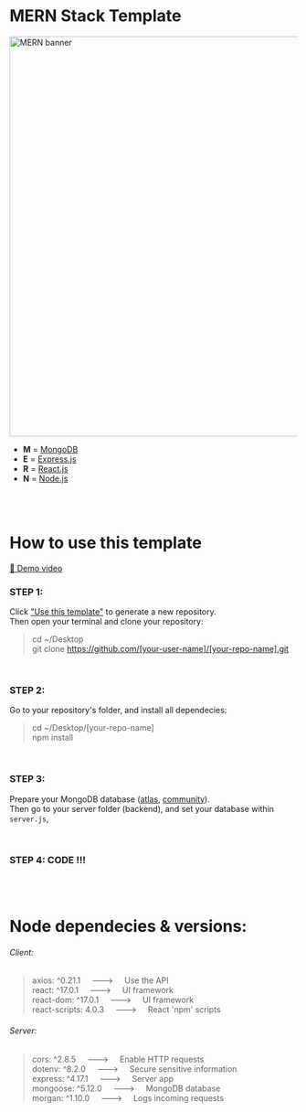 # MERN Stack Template

<img src='https://github.com/belferink1996/MERN-template/blob/images/images/mern.jpeg' alt='MERN banner' width='700' />

- **M** = [MongoDB](https://www.mongodb.com)
- **E** = [Express.js](https://expressjs.com)
- **R** = [React.js](https://reactjs.org)
- **N** = [Node.js](https://nodejs.org)

<br />
<br />

# How to use this template

[📀 Demo video](https://youtu.be/N2pvvkyoS68)

### STEP 1:

Click ["Use this template"](https://github.com/belferink1996/MERN-template/generate) to generate a
new repository.<br /> Then open your terminal and clone your repository:

> cd ~/Desktop <br /> git clone https://github.com/[your-user-name]/[your-repo-name].git

<br />

### STEP 2:

Go to your repository's folder, and install all dependecies:

> cd ~/Desktop/[your-repo-name]<br /> npm install

<br />

### STEP 3:

Prepare your MongoDB database ([atlas](https://www.mongodb.com/cloud/atlas),
[community](<https://github.com/belferink1996/MERN-template/wiki/Install-MongoDB-Community-Server-(MacOS)>)).<br />
Then go to your server folder (backend), and set your database within `server.js`,

<br />

### STEP 4: CODE !!!

<br />
<br />

# Node dependecies & versions:

###### Client:

> axios: ^0.21.1 &nbsp;&nbsp;&nbsp; ---> &nbsp;&nbsp;&nbsp; Use the API<br /> react: ^17.0.1
> &nbsp;&nbsp;&nbsp; ---> &nbsp;&nbsp;&nbsp; UI framework<br /> react-dom: ^17.0.1
> &nbsp;&nbsp;&nbsp; ---> &nbsp;&nbsp;&nbsp; UI framework<br /> react-scripts: 4.0.3
> &nbsp;&nbsp;&nbsp; ---> &nbsp;&nbsp;&nbsp; React 'npm' scripts

###### Server:

> cors: ^2.8.5 &nbsp;&nbsp;&nbsp; ---> &nbsp;&nbsp;&nbsp; Enable HTTP requests<br/> dotenv: ^8.2.0
> &nbsp;&nbsp;&nbsp; ---> &nbsp;&nbsp;&nbsp; Secure sensitive information<br /> express: ^4.17.1
> &nbsp;&nbsp;&nbsp; ---> &nbsp;&nbsp;&nbsp; Server app<br /> mongoose: ^5.12.0 &nbsp;&nbsp;&nbsp;
> ---> &nbsp;&nbsp;&nbsp; MongoDB database<br /> morgan: ^1.10.0 &nbsp;&nbsp;&nbsp; --->
> &nbsp;&nbsp;&nbsp; Logs incoming requests
